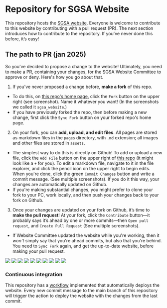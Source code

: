 # Repository for SGSA Website

This repository hosts the [SGSA website](https://statistics-graduate-student-association.github.io/site/pages/intro.html). 
Everyone is welcome to contribute to this website by contributing with a pull request (PR). 
The next section introduces how to contribute to the repository. If you’ve never done this before, it’s easy!

## The path to PR (jan 2025)
 
So you've decided to propose a change to the website! Ultimately, you need to make a PR, containing your changes, for 
the SGSA Website Committee to approve or deny. Here's how you go about that. 

1. If you've never proposed a change before, **make a fork** of this repo.
  - To do this, on [this repo's home page](https://github.com/berkeley-sgsa/berkeley-sgsa.github.io), click the `Fork` button on the upper right (see screenshot). Name it whatever you want! (In the screenshots we called it `sgsa_website`.)
  - If you have previously forked the repo, then before making a new change, first click the `Sync Fork` button on your forked repo's home page. 
2. On your fork, you can **add, upload, and edit files**. All pages are stored as markdown files in the `pages` directory, with `.md` extension; all images and other files are stored in `assets`. 
  - The simplest way to do this is directly on Github! To add or upload a new file, click the `Add File` button on the upper right of [this repo](https://github.com/berkeley-sgsa/berkeley-sgsa.github.io) (it might look like a `+` for you). To edit a markdown file, navigate to it in the file explorer, and click the pencil icon on the upper right to begin edits. When you're done, click the green `Commit Changes` button and write a commit message. (See multiple screenshots). If you do it this way, your changes are automatically updated on Github. 
  - If you're making substantial changes, you might prefer to clone your fork to your PC, work locally, and then push your changes back to your fork on Github.
3. Once your changes are updated on your fork on Github, it’s time to **make the pull request**! At your fork, click the `Contribute` button—it probably says it’s ahead by one or more commits—then `Open pull request`, and `Create Pull Request` (See multiple screenshots).
  - If Website Committee updated the website while you're working, then it *won't* simply say that you're ahead commits, but also that you're behind. You need to `Sync Fork` again, and get the up-to-date website, before making your pull request. 

![](docs/pr-screens/1.png)
![](docs/pr-screens/2.png)
![](docs/pr-screens/3.png)
![](docs/pr-screens/4.png)
![](docs/pr-screens/5.png)
![](docs/pr-screens/6.png)
![](docs/pr-screens/7.png)
![](docs/pr-screens/8.png)
![](docs/pr-screens/9.png)
![](docs/pr-screens/10.png)

### Continuous integration

This repository has a [workflow](https://github.com/berkeley-sgsa/berkeley-sgsa.github.io/blob/main/.github/workflows/website.yml) implemented that automatically deploys the website. 
Every new commit message to the main branch of this repository will trigger the action to deploy the website with the changes from the last commit.
